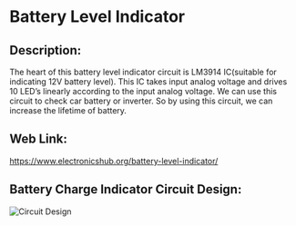 # Battery Level Indicator

## Description:
The heart of this battery level indicator circuit is LM3914 IC(suitable for indicating 12V battery level). This IC takes input analog voltage and drives 10 LED’s linearly according to the input analog voltage.
We can use this circuit to check car battery or inverter. So by using this circuit, we can increase the lifetime of battery.
## Web Link:
https://www.electronicshub.org/battery-level-indicator/
## Battery Charge Indicator Circuit Design:
![Circuit Design](https://www.electronicshub.org/wp-content/uploads/2015/10/Battery-Level-Indicator-Circuit-Image-3.jpg)

